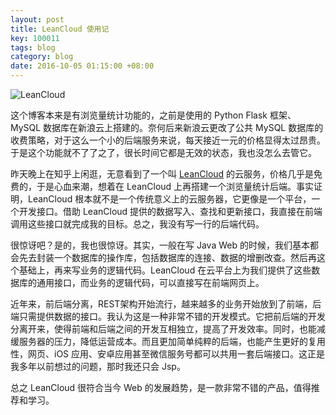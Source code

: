 ```yaml
---
layout: post
title: LeanCloud 使用记
key: 100011
tags: blog
category: blog
date: 2016-10-05 01:15:00 +08:00
---
```


![LeanCloud](https://leancloud.cn/images/static/press/Logo%20-%20Blue%20Padding.png)

这个博客本来是有浏览量统计功能的，之前是使用的 Python Flask 框架、MySQL 数据库在新浪云上搭建的。奈何后来新浪云更改了公共 MySQL 数据库的收费策略，对于这么一个小的后端服务来说，每天接近一元的价格显得太过昂贵。于是这个功能就不了了之了，很长时间它都是无效的状态，我也没怎么去管它。

昨天晚上在知乎上闲逛，无意看到了一个叫 [LeanCloud](https://leancloud.cn/) 的云服务，价格几乎是免费的，于是心血来潮，想着在 LeanCloud 上再搭建一个浏览量统计后端。事实证明，LeanCloud 根本就不是一个传统意义上的云服务器，它更像是一个平台，一个开发接口。借助 LeanCloud 提供的数据写入、查找和更新接口，我直接在前端调用这些接口就完成我的目标。总之，我没有写一行的后端代码。

<!--more-->

很惊讶吧？是的，我也很惊讶。其实，一般在写 Java Web 的时候，我们基本都会先去封装一个数据库的操作库，包括数据库的连接、数据的增删改查。然后再这个基础上，再来写业务的逻辑代码。LeanCloud 在云平台上为我们提供了这些数据库的通用接口，而业务的逻辑代码，可以直接写在前端网页上。

近年来，前后端分离，REST架构开始流行，越来越多的业务开始放到了前端，后端只需提供数据的接口。我认为这是一种非常不错的开发模式。它把前后端的开发分离开来，使得前端和后端之间的开发互相独立，提高了开发效率。同时，也能减缓服务器的压力，降低运营成本。而且更加简单纯粹的后端，也能产生更好的复用性，网页、iOS 应用、安卓应用甚至微信服务号都可以共用一套后端接口。这正是我多年以前想过的问题，那时我还只会 Jsp。

总之 LeanCloud 很符合当今 Web 的发展趋势，是一款非常不错的产品，值得推荐和学习。